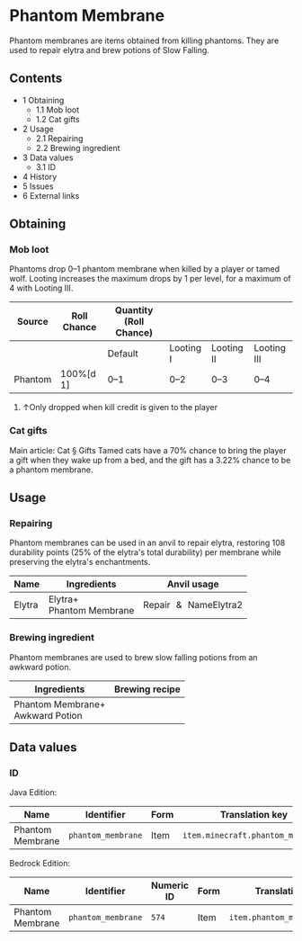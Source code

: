 # Phantom Membrane
Phantom membranes are items obtained from killing phantoms. They are used to repair elytra and brew potions of Slow Falling.

## Contents
- 1 Obtaining
	- 1.1 Mob loot
	- 1.2 Cat gifts
- 2 Usage
	- 2.1 Repairing
	- 2.2 Brewing ingredient
- 3 Data values
	- 3.1 ID
- 4 History
- 5 Issues
- 6 External links

## Obtaining
### Mob loot
Phantoms drop 0–1 phantom membrane when killed by a player or tamed wolf. Looting increases the maximum drops by 1 per level, for a maximum of 4 with Looting III.

| Source  | Roll Chance | Quantity (Roll Chance) |           |            |             |
|---------|-------------|------------------------|-----------|------------|-------------|
|         |             | Default                | Looting I | Looting II | Looting III |
| Phantom | 100%[d 1]   | 0–1                    | 0–2       | 0–3        | 0–4         |

1. ↑Only dropped when kill credit is given to the player

### Cat gifts
Main article: Cat § Gifts
Tamed cats have a 70% chance to bring the player a gift when they wake up from a bed, and the gift has a 3.22% chance to be a phantom membrane.

## Usage
### Repairing
Phantom membranes can be used in an anvil to repair elytra, restoring 108 durability points (25% of the elytra's total durability) per membrane while preserving the elytra's enchantments.

| Name   | Ingredients                  | Anvil usage          |
|--------|------------------------------|----------------------|
| Elytra | Elytra+<br/>Phantom Membrane | Repair & NameElytra2 |

### Brewing ingredient
Phantom membranes are used to brew slow falling potions from an awkward potion.

| Ingredients                          | Brewing recipe |
|--------------------------------------|----------------|
| Phantom Membrane+<br/>Awkward Potion |                |

## Data values
### ID
Java Edition:

| Name             | Identifier         | Form | Translation key                   |
|------------------|--------------------|------|-----------------------------------|
| Phantom Membrane | `phantom_membrane` | Item | `item.minecraft.phantom_membrane` |

Bedrock Edition:

| Name             | Identifier         | Numeric ID | Form | Translation key              |
|------------------|--------------------|------------|------|------------------------------|
| Phantom Membrane | `phantom_membrane` | `574`      | Item | `item.phantom_membrane.name` |


